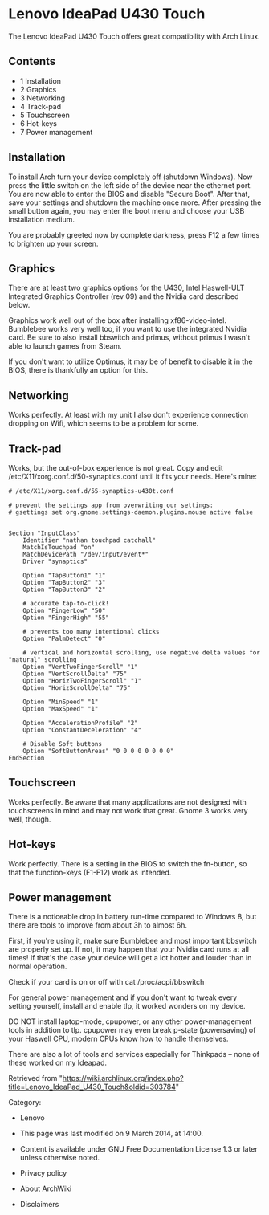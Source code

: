 Lenovo IdeaPad U430 Touch
=========================

The Lenovo IdeaPad U430 Touch offers great compatibility with Arch
Linux.

Contents
--------

-   1 Installation
-   2 Graphics
-   3 Networking
-   4 Track-pad
-   5 Touchscreen
-   6 Hot-keys
-   7 Power management

Installation
------------

To install Arch turn your device completely off (shutdown Windows). Now
press the little switch on the left side of the device near the ethernet
port. You are now able to enter the BIOS and disable "Secure Boot".
After that, save your settings and shutdown the machine once more. After
pressing the small button again, you may enter the boot menu and choose
your USB installation medium.

You are probably greeted now by complete darkness, press F12 a few times
to brighten up your screen.

Graphics
--------

There are at least two graphics options for the U430, Intel Haswell-ULT
Integrated Graphics Controller (rev 09) and the Nvidia card described
below.

Graphics work well out of the box after installing xf86-video-intel.
Bumblebee works very well too, if you want to use the integrated Nvidia
card. Be sure to also install bbswitch and primus, without primus I
wasn't able to launch games from Steam.

If you don't want to utilize Optimus, it may be of benefit to disable it
in the BIOS, there is thankfully an option for this.

Networking
----------

Works perfectly. At least with my unit I also don't experience
connection dropping on Wifi, which seems to be a problem for some.

Track-pad
---------

Works, but the out-of-box experience is not great. Copy and edit
/etc/X11/xorg.conf.d/50-synaptics.conf until it fits your needs. Here's
mine:

    # /etc/X11/xorg.conf.d/55-synaptics-u430t.conf

    # prevent the settings app from overwriting our settings:
    # gsettings set org.gnome.settings-daemon.plugins.mouse active false
     
     
    Section "InputClass"
        Identifier "nathan touchpad catchall"
        MatchIsTouchpad "on"
        MatchDevicePath "/dev/input/event*"
        Driver "synaptics"
     
        Option "TapButton1" "1"
        Option "TapButton2" "3"
        Option "TapButton3" "2"

        # accurate tap-to-click!
        Option "FingerLow" "50"
        Option "FingerHigh" "55"
     
        # prevents too many intentional clicks
        Option "PalmDetect" "0"
     
        # vertical and horizontal scrolling, use negative delta values for "natural" scrolling
        Option "VertTwoFingerScroll" "1"
        Option "VertScrollDelta" "75"
        Option "HorizTwoFingerScroll" "1"
        Option "HorizScrollDelta" "75"
     
        Option "MinSpeed" "1"
        Option "MaxSpeed" "1"
     
        Option "AccelerationProfile" "2"
        Option "ConstantDeceleration" "4"

        # Disable Soft buttons
        Option "SoftButtonAreas" "0 0 0 0 0 0 0 0"
    EndSection

Touchscreen
-----------

Works perfectly. Be aware that many applications are not designed with
touchscreens in mind and may not work that great. Gnome 3 works very
well, though.

Hot-keys
--------

Work perfectly. There is a setting in the BIOS to switch the fn-button,
so that the function-keys (F1-F12) work as intended.

Power management
----------------

There is a noticeable drop in battery run-time compared to Windows 8,
but there are tools to improve from about 3h to almost 6h.

First, if you're using it, make sure Bumblebee and most important
bbswitch are properly set up. If not, it may happen that your Nvidia
card runs at all times! If that's the case your device will get a lot
hotter and louder than in normal operation.

Check if your card is on or off with cat /proc/acpi/bbswitch

For general power management and if you don't want to tweak every
setting yourself, install and enable tlp, it worked wonders on my
device.

DO NOT install laptop-mode, cpupower, or any other power-management
tools in addition to tlp. cpupower may even break p-state (powersaving)
of your Haswell CPU, modern CPUs know how to handle themselves.

There are also a lot of tools and services especially for Thinkpads –
none of these worked on my Ideapad.

Retrieved from
"https://wiki.archlinux.org/index.php?title=Lenovo_IdeaPad_U430_Touch&oldid=303784"

Category:

-   Lenovo

-   This page was last modified on 9 March 2014, at 14:00.
-   Content is available under GNU Free Documentation License 1.3 or
    later unless otherwise noted.
-   Privacy policy
-   About ArchWiki
-   Disclaimers
